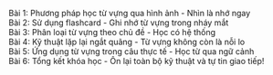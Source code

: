 Bài 1: Phương pháp học từ vựng qua hình ảnh - Nhìn là nhớ ngay  
Bài 2: Sử dụng flashcard - Ghi nhớ từ vựng trong nháy mắt  
Bài 3: Phân loại từ vựng theo chủ đề - Học có hệ thống  
Bài 4: Kỹ thuật lặp lại ngắt quãng - Từ vựng không còn là nỗi lo  
Bài 5: Ứng dụng từ vựng trong câu thực tế - Học từ qua ngữ cảnh  
Bài 6: Tổng kết khóa học - Ôn lại toàn bộ kỹ thuật và tự tin giao tiếp!